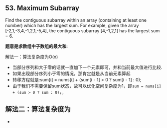 ## 53. Maximum Subarray
Find the contiguous subarray within an array (containing at least one number) which has the largest sum.
    For example, given the array [-2,1,-3,4,-1,2,1,-5,4],
    the contiguous subarray [4,-1,2,1] has the largest sum = 6.

**题意是求数组中子数组的最大和:**

解法一：算法复杂度为O(n)
- 当部分序列和大于零的话就一直加下一个元素即可，并和当前最大值进行比较.
- 如果出现部分序列小于零的情况，那肯定就是从当前元素算起
- 转移方程就是:sum[i] = nums[i] + (sum[i - 1] > 0 ? sum[i - 1] : 0);
- 由于我们不需要保留sum状态，故可以优化空间复杂度为1，即`sum = nums[i] + (sum > 0 ? sum : 0);`。

解法二：算法复杂度为
-
-
